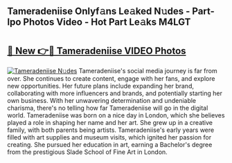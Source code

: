 ## Tameradeniise Onlyf𝚊ns Le𝚊ked N𝚞des - Part-lpo Photos Video - Hot Part Le𝚊ks M4LGT

# <h2><a href="http://ac51877.deff.icu/?id=Tameradeniise">🔗 New 👉🔴 Tameradeniise VIDEO Photos</a></h2>

[![Tameradeniise N𝚞des](https://i.imgur.com/rIISA9y.gif)](http://ac51877.deff.icu/?id=Tameradeniise)
Tameradeniise's social media journey is far from over. She continues to create content, engage with her fans, and explore new opportunities. Her future plans include expanding her brand, collaborating with more influencers and brands, and potentially starting her own business. With her unwavering determination and undeniable charisma, there's no telling how far Tameradeniise will go in the digital world. Tameradeniise was born on a nice day in London, which she believes played a role in shaping her name and her art. She grew up in a creative family, with both parents being artists. Tameradeniise's early years were filled with art supplies and museum visits, which ignited her passion for creating. She pursued her education in art, earning a Bachelor's degree from the prestigious Slade School of Fine Art in London.
